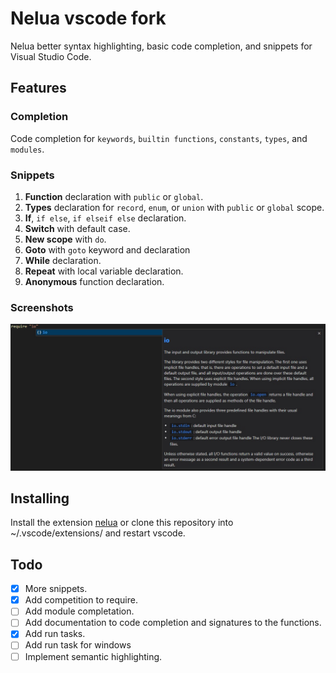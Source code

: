 # Nelua vscode fork

Nelua better syntax highlighting, basic code completion, and snippets for Visual Studio Code.

## Features

### Completion
Code completion for `keywords`, `builtin functions`, `constants`, `types`, and `modules`.

### Snippets

1. **Function** declaration with `public` or `global`.
2. **Types** declaration for `record`, `enum`, or `union` with `public` or `global` scope.
3.  **If**, `if else`, `if elseif else` declaration.
4.  **Switch** with default case.
5.  **New scope** with `do`.
6.  **Goto** with `goto` keyword and declaration
7.  **While** declaration.
8.  **Repeat** with local variable declaration.
9.  **Anonymous** function declaration.

### Screenshots

![code completion for modules](eg_1.jpg)

## Installing

Install the extension [nelua](https://marketplace.visualstudio.com/items?itemName=alexgb.nelua) or clone this repository into ~/.vscode/extensions/ and restart vscode.

## Todo

- [X] More snippets.
- [X] Add competition to require.
- [ ] Add module completation.
- [ ] Add documentation to code completion and signatures to the functions.
- [X] Add run tasks.
- [ ] Add run task for windows
- [ ] Implement semantic highlighting.